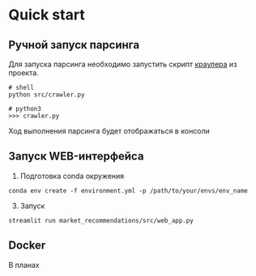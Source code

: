 # Quick start

## Ручной запуск парсинга

Для запуска парсинга необходимо запустить скрипт [краулера](src/crawler.py) из проекта.

```shell
# shell
python src/crawler.py

# python3
>>> crawler.py
```

Ход выполнения парсинга будет отображаться в консоли

## Запуск WEB-интерфейса

1. Подготовка conda окружения

```shell
conda env create -f environment.yml -p /path/to/your/envs/env_name
```

3. Запуск

```shell
streamlit run market_recommendations/src/web_app.py
```

## Docker

В планах
